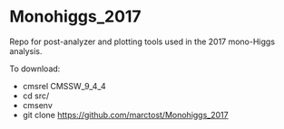 # Monohiggs_2017
Repo for post-analyzer and plotting tools used in the 2017 mono-Higgs analysis.

To download:
* cmsrel CMSSW_9_4_4
* cd src/
* cmsenv
* git clone https://github.com/marctost/Monohiggs_2017
